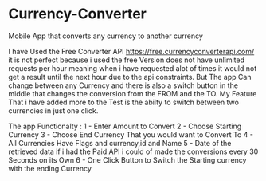 # Currency-Converter
Mobile App that converts any currency to another currency

I have Used the Free Converter API https://free.currencyconverterapi.com/ it is not perfect because i used  the free Version does not have unlimited requests per hour meaning when i have requested alot of times it would not get a result until the next hour due to the api constraints. But The app Can change between any Currency and there is also a switch button in the middle that changes the conversion from the FROM and the TO. My Feature That i have added more to the Test is the abilty to switch between two currencies in just one click.

The app Functionalty :
1 - Enter Amount to Convert
2 - Choose Starting Currency
3 - Choose End Currency That you would want to Convert To
4 - All Currencies Have Flags and currency,id and Name
5 - Date of the retrieved data if i had the Paid API i could of made the conversions every 30 Seconds on its Own
6 - One Click Button to Switch the Starting currency with the ending Currency

